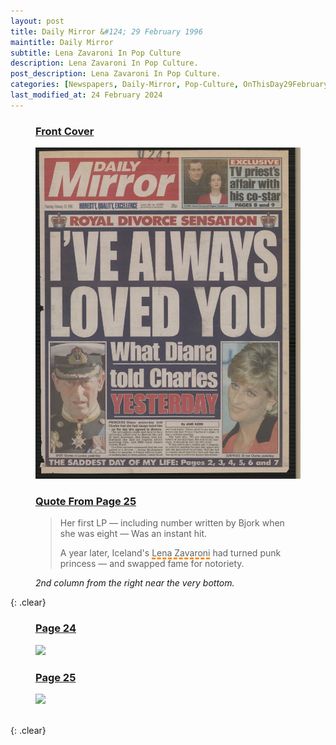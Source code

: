 ```yaml
---
layout: post
title: Daily Mirror &#124; 29 February 1996
maintitle: Daily Mirror
subtitle: Lena Zavaroni In Pop Culture
description: Lena Zavaroni In Pop Culture.
post_description: Lena Zavaroni In Pop Culture.
categories: [Newspapers, Daily-Mirror, Pop-Culture, OnThisDay29February]
last_modified_at: 24 February 2024
---
```


<figure class="fig1">
<h3 id="infobox1"><a href="#infobox1">Front Cover</a></h3>
<a href="/assets/images/newspapers/daily-mirror/1996-02-29-daily-mirror-fc.png"><img src="/assets/images/newspapers/daily-mirror/1996-02-29-daily-mirror-fc.png" class="full-width zoom-in"></a>
</figure>

<figure class="fig2">
<h3 id="infobox2"><a href="#infobox2">Quote From Page 25</a></h3>
<blockquote>
<p>Her first LP &#8212; including number written by Bjork when she was eight &#8212; Was an instant hit.</p>
<p>A year later, Iceland's <span style="text-decoration: underline dashed darkorange 3px;">Lena Zavaroni</span> had turned punk princess &#8212; and swapped fame for notoriety.</p>
</blockquote>
<cite>2nd column from the right near the very bottom.</cite>
</figure>

{: .clear}

<figure class="fig1">
<h3 id="infobox3"><a href="#infobox3">Page 24</a></h3>
<a href="/assets/images/newspapers/daily-mirror/1996-02-29-daily-mirror-page-24.png"><img src="/assets/images/newspapers/daily-mirror/1996-02-29-daily-mirror-page-24.png" class="full-width"></a>
</figure>

<figure class="fig2">
<h3 id="infobox4"><a href="#infobox4">Page 25</a></h3>
<a href="/assets/images/newspapers/daily-mirror/1996-02-29-daily-mirror-page-25.png"><img src="/assets/images/newspapers/daily-mirror/1996-02-29-daily-mirror-page-25.png" class="full-width"></a>
</figure>

<br />{: .clear}

